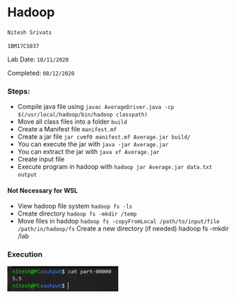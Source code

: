 # Hadoop

`Nitesh Srivats`

`1BM17CS037`

Lab Date: `10/11/2020`

Completed: `08/12/2020`

### Steps:
- Compile java file using `javac AverageDriver.java -cp $(/usr/local/hadoop/bin/hadoop classpath)`
- Move all class files into a folder `build`
- Create a Manifest file `manifest.mf`
- Create a jar file `jar cvmf0 manifest.mf Average.jar build/`
- You can execute the jar with `java -jar Average.jar`
- You can extract the jar with `java xf Average.jar`
- Create input file
- Execute program in hadoop with `hadoop jar Average.jar data.txt output`

#### Not Necessary for WSL
- View hadoop file system `hadoop fs -ls`
- Create directory `hadoop fs -mkdir /temp`
- Move files in haddop `hadoop fs -copyFromLocal /path/to/input/file /path/in/hadoop/fs`
Create a new directory (if needed) hadoop fs -mkdir /lab

### Execution

![Execution up](images/execution.png)
